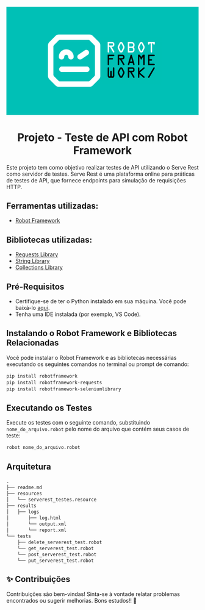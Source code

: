 <p align="center">
  <img src="image-1.png" alt="Alt Text">
</p>
<div align="center">

  <h1>Projeto - Teste de API com Robot Framework</h1>
</div>

Este projeto tem como objetivo realizar testes de API utilizando o Serve Rest como servidor de testes. Serve Rest é uma plataforma online para práticas de testes de API, que fornece endpoints para simulação de requisições HTTP.

## Ferramentas utilizadas:
- [Robot Framework](https://robotframework.org/robotframework/ "Robot Framework")

## Bibliotecas utilizadas:
- [Requests Library](https://marketsquare.github.io/robotframework-requests/doc/RequestsLibrary.html "Requests Library")
- [String Library](https://robotframework.org/robotframework/latest/libraries/String.html "String Library")
- [Collections Library](https://robotframework.org/robotframework/latest/libraries/Collections.html "Collections Library")

## Pré-Requisitos
- Certifique-se de ter o Python instalado em sua máquina. Você pode baixá-lo [aqui](https://www.python.org/downloads/ "Python Download").
- Tenha uma IDE instalada (por exemplo, VS Code).

## Instalando o Robot Framework e Bibliotecas Relacionadas
Você pode instalar o Robot Framework e as bibliotecas necessárias executando os seguintes comandos no terminal ou prompt de comando:

```bash
pip install robotframework
pip install robotframework-requests
pip install robotframework-seleniumlibrary
```

## Executando os Testes
Execute os testes com o seguinte comando, substituindo `nome_do_arquivo.robot` pelo nome do arquivo que contém seus casos de teste:

```bash
robot nome_do_arquivo.robot
```
## Arquitetura
```
.
├── readme.md
├── resources
│   └── serverest_testes.resource
├── results
│   ├── logs
│       ├── log.html
│       └── output.xml
│       └── report.xml
└── tests
    ├── delete_serverest_test.robot
    └── get_serverest_test.robot
    └── post_serverest_test.robot
    └── put_serverest_test.robot

```

## ✨ Contribuições

Contribuições são bem-vindas! Sinta-se à vontade relatar problemas encontrados ou sugerir melhorias. Bons estudos!! 🚀